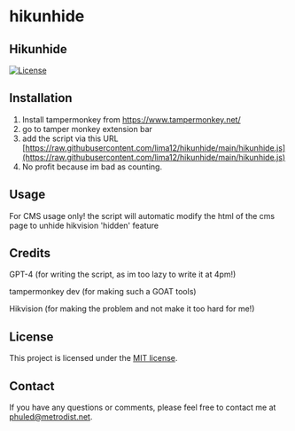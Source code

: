 # hikunhide

## Hikunhide
[![License](https://img.shields.io/badge/License-MIT-blue.svg)](https://opensource.org/licenses/MIT)

## Installation
1. Install tampermonkey from https://www.tampermonkey.net/
2. go to tamper monkey extension bar
4. add the script via this URL [https://raw.githubusercontent.com/lima12/hikunhide/main/hikunhide.js](https://raw.githubusercontent.com/lima12/hikunhide/main/hikunhide.js) 
3. No profit because im bad as counting.

## Usage
For CMS usage only! the script will automatic modify the html of the cms page to unhide hikvision 'hidden' feature

## Credits
GPT-4 (for writing the script, as im too lazy to write it at 4pm!)

tampermonkey dev (for making such a GOAT tools)

Hikvision (for making the problem and not make it too hard for me!)

## License
This project is licensed under the [MIT license](https://opensource.org/licenses/MIT).

## Contact
If you have any questions or comments, please feel free to contact me at [phuled@metrodist.net](mailto:Phuled@metrodist.net).
